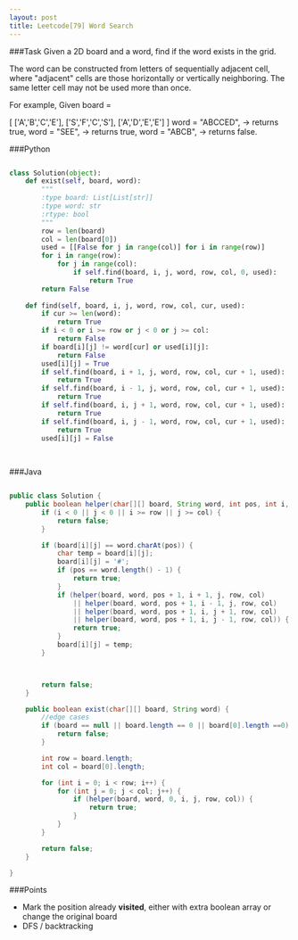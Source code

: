 ```yaml
---
layout: post
title: Leetcode[79] Word Search
---
```

###Task
Given a 2D board and a word, find if the word exists in the grid.

The word can be constructed from letters of sequentially adjacent cell, where "adjacent" cells are those horizontally or vertically neighboring. The same letter cell may not be used more than once.

For example,
Given board =

[
  ['A','B','C','E'],
  ['S','F','C','S'],
  ['A','D','E','E']
]
word = "ABCCED", -> returns true,
word = "SEE", -> returns true,
word = "ABCB", -> returns false.

###Python

```python

class Solution(object):
    def exist(self, board, word):
        """
        :type board: List[List[str]]
        :type word: str
        :rtype: bool
        """
        row = len(board)
        col = len(board[0])
        used = [[False for j in range(col)] for i in range(row)]
        for i in range(row):
            for j in range(col):
                if self.find(board, i, j, word, row, col, 0, used):
                    return True
        return False
        
    def find(self, board, i, j, word, row, col, cur, used):
        if cur >= len(word):
            return True
        if i < 0 or i >= row or j < 0 or j >= col:
            return False
        if board[i][j] != word[cur] or used[i][j]:
            return False
        used[i][j] = True
        if self.find(board, i + 1, j, word, row, col, cur + 1, used):
            return True
        if self.find(board, i - 1, j, word, row, col, cur + 1, used):
            return True
        if self.find(board, i, j + 1, word, row, col, cur + 1, used):
            return True
        if self.find(board, i, j - 1, word, row, col, cur + 1, used):
            return True
        used[i][j] = False
        
            
```

###Java

```java

public class Solution {
	public boolean helper(char[][] board, String word, int pos, int i, int j, int row, int col) {
		if (i < 0 || j < 0 || i >= row || j >= col) {
			return false;
		}

		if (board[i][j] == word.charAt(pos)) {
			char temp = board[i][j];
			board[i][j] = '#';
			if (pos == word.length() - 1) {
				return true;
			}
			if (helper(board, word, pos + 1, i + 1, j, row, col)
				|| helper(board, word, pos + 1, i - 1, j, row, col)
				|| helper(board, word, pos + 1, i, j + 1, row, col)
				|| helper(board, word, pos + 1, i, j - 1, row, col)) {
				return true;
			}
			board[i][j] = temp;
		}



		return false;  
	}

    public boolean exist(char[][] board, String word) {
        //edge cases
        if (board == null || board.length == 0 || board[0].length ==0) {
        	return false;
        }

        int row = board.length;
        int col = board[0].length;

        for (int i = 0; i < row; i++) {
        	for (int j = 0; j < col; j++) {
        		if (helper(board, word, 0, i, j, row, col)) {
        			return true;
        		}
        	}
        }

        return false;
    }

}

```

###Points
* Mark the position already __visited__, either with extra boolean array or change the original board
* DFS / backtracking